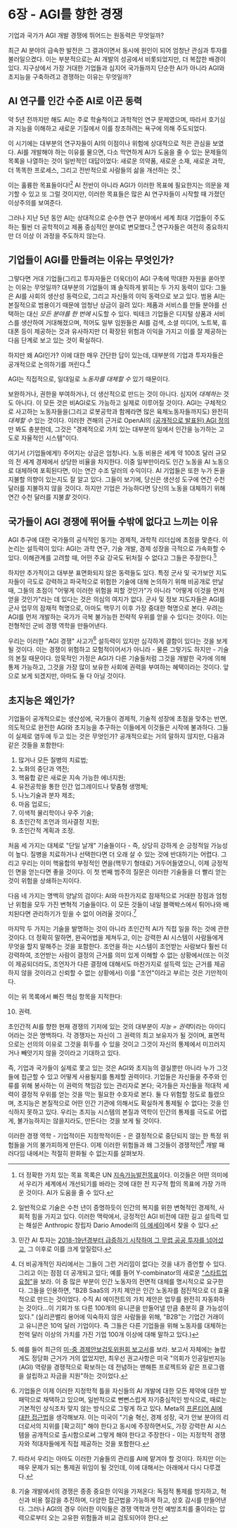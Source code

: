 # 6장 - AGI를 향한 경쟁

기업과 국가가 AGI 개발 경쟁에 뛰어드는 원동력은 무엇일까?

최근 AI 분야의 급속한 발전은 그 결과이면서 동시에 원인이 되어 엄청난 관심과 투자를 불러일으켰다. 이는 부분적으로는 AI 개발의 성공에서 비롯되었지만, 더 복잡한 배경이 있다. 지구상에서 가장 거대한 기업들과 심지어 국가들까지 단순한 AI가 아니라 AGI와 초지능을 구축하려고 경쟁하는 이유는 무엇일까?

## AI 연구를 인간 수준 AI로 이끈 동력

약 5년 전까지만 해도 AI는 주로 학술적이고 과학적인 연구 문제였으며, 따라서 호기심과 지능을 이해하고 새로운 기질에서 이를 창조하려는 욕구에 의해 주도되었다.

이 시기에는 대부분의 연구자들이 AI의 이점이나 위험에 상대적으로 적은 관심을 보였다. AI를 개발해야 하는 이유를 물으면, 다소 막연하게 AI가 도움을 줄 수 있는 문제들의 목록을 나열하는 것이 일반적인 대답이었다: 새로운 의약품, 새로운 소재, 새로운 과학, 더 똑똑한 프로세스, 그리고 전반적으로 사람들의 삶을 개선하는 것.[^1]

이는 훌륭한 목표들이다![^2] AI 전반이 아니라 AGI가 이러한 목표에 필요한지는 의문을 제기할 수 있고 또 그럴 것이지만, 이러한 목표들은 많은 AI 연구자들이 시작할 때 가졌던 이상주의를 보여준다.

그러나 지난 5년 동안 AI는 상대적으로 순수한 연구 분야에서 세계 최대 기업들이 주도하는 훨씬 더 공학적이고 제품 중심적인 분야로 변모했다.[^3] 연구자들은 여전히 중요하지만 더 이상 이 과정을 주도하지 않는다.

## 기업들이 AGI를 만들려는 이유는 무엇인가?

그렇다면 거대 기업들(그리고 투자자들은 더욱더)이 AGI 구축에 막대한 자원을 쏟아붓는 이유는 무엇일까? 대부분의 기업들이 꽤 솔직하게 밝히는 두 가지 동력이 있다: 그들은 AI를 사회의 생산성 동력으로, 그리고 자신들의 이익 동력으로 보고 있다. 범용 AI는 본질적으로 범용이기 때문에 엄청난 상금이 걸려 있다: 제품과 서비스를 만들 분야를 선택하는 대신 *모든 분야를 한 번에* 시도할 수 있다. 빅테크 기업들은 디지털 상품과 서비스를 생산하여 거대해졌으며, 적어도 일부 임원들은 AI를 검색, 소셜 미디어, 노트북, 휴대폰 등이 제공하는 것과 유사하지만 더 확장된 위험과 이익을 가지고 이를 잘 제공하는 다음 단계로 보고 있는 것이 확실하다.

하지만 왜 AGI인가? 이에 대한 매우 간단한 답이 있는데, 대부분의 기업과 투자자들은 공개적으로 논의하기를 꺼린다.[^4]

AGI는 직접적으로, 일대일로 *노동자를 대체할 수* 있기 때문이다.

보완하거나, 권한을 부여하거나, 더 생산적으로 만드는 것이 아니다. 심지어 *대체하는* 것도 아니다. 이 모든 것은 비AGI로도 가능하고 실제로 이루어질 것이다. AGI는 구체적으로 사고하는 노동자들을(그리고 로봇공학과 함께라면 많은 육체노동자들까지도) 완전히 *대체할 수* 있는 것이다. 이러한 견해의 근거로 OpenAI의 [(공개적으로 발표된) AGI 정의](https://openai.com/our-structure/)만 봐도 충분한데, 그것은 "경제적으로 가치 있는 대부분의 일에서 인간을 능가하는 고도로 자율적인 시스템"이다.

여기서 (기업들에게!) 주어지는 상금은 엄청나다. 노동 비용은 세계 약 100조 달러 규모의 전 세계 경제에서 상당한 비율을 차지한다. 이중 일부만이라도 인간 노동을 AI 노동으로 대체하여 포획된다면, 이는 연간 수조 달러의 수익이다. AI 기업들은 또한 누가 돈을 지불할 의향이 있는지도 잘 알고 있다. 그들이 보기에, 당신은 생산성 도구에 연간 수천 달러를 지불하지 않을 것이다. 하지만 기업은 가능하다면 당신의 노동을 대체하기 위해 연간 수천 달러를 지불*할* 것이다.

## 국가들이 AGI 경쟁에 뛰어들 수밖에 없다고 느끼는 이유

AGI 추구에 대한 국가들의 공식적인 동기는 경제적, 과학적 리더십에 초점을 맞춘다. 이 논리는 설득력이 있다: AGI는 과학 연구, 기술 개발, 경제 성장을 극적으로 가속화할 수 있다. 이해관계를 고려할 때, 어떤 주요 강국도 뒤처질 수 없다고 그들은 주장한다.[^5]

하지만 추가적이고 대부분 표면화되지 않은 동력들도 있다. 특정 군사 및 국가보안 지도자들이 극도로 강력하고 파국적으로 위험한 기술에 대해 논의하기 위해 비공개로 만날 때, 그들의 초점이 "어떻게 이러한 위험을 피할 것인가"가 아니라 "어떻게 이것을 먼저 얻을 것인가"라는 데 있다는 것은 의심의 여지가 없다. 군사 및 정보 지도자들은 AGI를 군사 업무의 잠재적 혁명으로, 아마도 핵무기 이후 가장 중대한 혁명으로 본다. 우려는 AGI를 먼저 개발하는 국가가 극복 불가능한 전략적 우위를 얻을 수 있다는 것이다. 이는 전형적인 군비 경쟁 역학을 만들어낸다.

우리는 이러한 "AGI 경쟁" 사고가[^6] 설득력이 있지만 심각하게 결함이 있다는 것을 보게 될 것이다. 이는 경쟁이 위험하고 모험적이어서가 아니라 - 물론 그렇기도 하지만 - 기술의 본질 때문이다. 암묵적인 가정은 AGI가 다른 기술들처럼 그것을 개발한 국가에 의해 통제 가능하고, 그것을 가장 많이 보유한 사회에 권력을 부여하는 혜택이라는 것이다. 앞으로 보게 되겠지만, 아마도 둘 다 아닐 것이다.

## 초지능은 왜인가?

기업들이 공개적으로는 생산성에, 국가들이 경제적, 기술적 성장에 초점을 맞추는 반면, 의도적으로 완전한 AGI와 초지능을 추구하는 이들에게 이것들은 시작에 불과하다. 그들이 실제로 염두에 두고 있는 것은 무엇인가? 공개적으로는 거의 말하지 않지만, 다음과 같은 것들을 포함한다:

1. 많거나 모든 질병의 치료법;
2. 노화의 중단과 역전;
3. 핵융합 같은 새로운 지속 가능한 에너지원;
4. 유전공학을 통한 인간 업그레이드나 맞춤형 생명체;
5. 나노기술과 분자 제조;
6. 마음 업로드;
7. 이색적 물리학이나 우주 기술;
8. 초인간적 조언과 의사결정 지원;
9. 초인간적 계획과 조정.

처음 세 가지는 대체로 "단일 날개" 기술들이다 - 즉, 상당히 강하게 순 긍정적일 가능성이 높다. 질병을 치료하거나 선택한다면 더 오래 살 수 있는 것에 반대하기는 어렵다. 그리고 우리는 이미 핵융합의 부정적인 면을(핵무기 형태로) 거두어들였으니, 이제 긍정적인 면을 얻는다면 좋을 것이다. 이 첫 번째 범주의 질문은 이러한 기술들을 더 빨리 얻는 것이 위험을 상쇄하는지이다.

다음 네 가지는 명백히 양날의 검이다: AI와 마찬가지로 잠재적으로 거대한 장점과 엄청난 위험을 모두 가진 변혁적 기술들이다. 이 모든 것들이 내일 블랙박스에서 튀어나와 배치된다면 관리하기가 믿을 수 없이 어려울 것이다.[^7]

마지막 두 가지는 기술을 발명하는 것이 아니라 초인간적 AI가 직접 일을 하는 것에 관한 것이다. 더 정확히 말하면, 완곡어법을 제쳐두고, 이는 강력한 AI 시스템이 사람들에게 무엇을 할지 말해주는 것을 포함한다. 조언을 하는 시스템이 조언받는 사람보다 훨씬 더 강력하여, 조언받는 사람이 결정의 근거를 의미 있게 이해할 수 없는 상황에서(또는 이것이 제공되더라도, 조언자가 다른 결정에 대해서도 마찬가지로 설득력 있는 근거를 제공하지 않을 것이라고 신뢰할 수 없는 상황에서) 이를 "조언"이라고 부르는 것은 기만적이다.

이는 위 목록에서 빠진 핵심 항목을 지적한다:

10. 권력.

초인간적 AI를 향한 현재 경쟁의 기저에 있는 것의 대부분이 *지능 = 권력*이라는 아이디어라는 것은 명백하다. 각 경쟁자는 자신이 그 권력의 최고 보유자가 될 것이며, 표면적으로는 선의의 이유로 그것을 휘두를 수 있을 것이고 그것이 자신의 통제에서 미끄러지거나 빼앗기지 않을 것이라고 기대하고 있다.

즉, 기업과 국가들이 실제로 쫓고 있는 것은 AGI와 초지능의 결실뿐만 아니라 누가 그것들에 접근할 수 있고 어떻게 사용될지를 통제할 권력이다. 기업들은 자신들을 주주와 인류를 위해 봉사하는 이 권력의 책임감 있는 관리자로 본다; 국가들은 자신들을 적대적 세력이 결정적 우위를 얻는 것을 막는 필요한 수호자로 본다. 둘 다 위험할 정도로 틀렸으며, 초지능은 본질적으로 어떤 인간 기관에 의해서도 확실하게 통제될 수 없다는 것을 인식하지 못하고 있다. 우리는 초지능 시스템의 본질과 역학이 인간의 통제를 극도로 어렵게, 불가능하지는 않을지라도, 만든다는 것을 보게 될 것이다.

이러한 경쟁 역학 - 기업적이든 지정학적이든 - 은 결정적으로 중단되지 않는 한 특정 위험들을 거의 불가피하게 만든다. 이제 이러한 위험들과 왜 그것들이 경쟁적인[^8] 개발 패러다임 내에서는 적절히 완화될 수 없는지를 살펴보자.


[^1]: 더 정확한 가치 있는 목표 목록은 UN [지속가능발전목표](https://sdgs.un.org/goals)이다. 이것들은 어떤 의미에서 우리가 세계에서 개선되기를 바라는 것에 대한 전 지구적 합의 목표에 가장 가까운 것이다. AI가 도움을 줄 수 있다.

[^2]: 일반적으로 기술은 수천 년이 증명하듯이 인간의 복지를 위한 변혁적인 경제적, 사회적 힘을 가지고 있다. 이러한 맥락에서, 긍정적인 AGI 비전에 대한 길고 설득력 있는 해설은 Anthropic 창립자 Dario Amodei의 [이 에세이](https://darioamodei.com/machines-of-loving-grace)에서 찾을 수 있다.

[^3]: 민간 AI 투자는 [2018-19년경부터 급증하기 시작하여 그 무렵 공공 투자를 넘어섰고](https://cset.georgetown.edu/publication/tracking-ai-investment/), 그 이후로 이를 크게 앞질렀다.

[^4]: 더 비공개적인 자리에서는 그들이 그런 거리낌이 없다는 것을 내가 증언할 수 있다. 그리고 이는 점점 더 공개되고 있다; 예를 들어 Y-combinator의 새로운 ["스타트업 요청"](https://www.ycombinator.com/rfs)을 보라. 이 중 많은 부분이 인간 노동자의 전면적 대체를 명시적으로 요구한다. 그들을 인용하면, "B2B SaaS의 가치 제안은 인간 노동자를 점진적으로 더 효율적으로 만드는 것이었다. 수직 AI 에이전트의 가치 제안은 업무를 완전히 자동화하는 것이다...이 기회가 또 다른 100개의 유니콘을 만들어낼 만큼 충분히 클 가능성이 있다." (실리콘밸리 용어에 익숙하지 않은 사람들을 위해, "B2B"는 기업간 거래이고 유니콘은 10억 달러 기업이다. 즉 그들은 다른 기업들을 위해 노동자를 대체하는 천억 달러 이상의 가치를 가진 기업 100개 이상에 대해 말하고 있다.)

[^5]: 예를 들어 최근의 [미-중 경제안보검토위원회 보고서](https://www.uscc.gov/sites/default/files/2024-11/2024_Executive_Summary.pdf)를 보라. 보고서 자체에는 놀랍게도 정당화 근거가 거의 없었지만, 최우선 권고사항은 미국 "의회가 인공일반지능(AGI) 역량을 경쟁적으로 확보하는 데 전념하는 맨해튼 프로젝트와 같은 프로그램을 설립하고 자금을 지원"하는 것이었다.

[^6]: 기업들은 이제 이러한 지정학적 틀을 자신들의 AI 개발에 대한 모든 제약에 대한 방패막으로 채택하고 있으며, 일반적으로 뻔뻔스럽게 자기중심적인 방식으로, 때로는 기본적인 상식조차 맞지 않는 방식으로 그렇게 하고 있다. Meta의 [프론티어 AI에 대한 접근법](https://about.fb.com/news/2025/02/meta-approach-frontier-ai/)을 생각해보자. 이는 미국이 "기술 혁신, 경제 성장, 국가 안보 분야의 리더로서의 지위를 \[확고히\]" 해야 한다고 동시에 주장하면서도, 가장 강력한 AI 시스템을 공개적으로 출시함으로써 그렇게 해야 한다고 주장한다 - 이는 지정학적 경쟁자와 적대자들에게 직접 제공하는 것을 포함한다.

[^7]: 따라서 우리는 아마도 이러한 기술들의 관리를 AI에 맡겨야 할 것이다. 하지만 이는 매우 문제가 되는 통제권 위임이 될 것인데, 이에 대해서는 아래에서 다시 다루겠다.

[^8]: 기술 개발에서의 경쟁은 종종 중요한 이익을 가져온다: 독점적 통제를 방지하고, 혁신과 비용 절감을 추진하며, 다양한 접근법을 가능하게 하고, 상호 감시를 만들어낸다. 그러나 AGI의 경우 이러한 이익들은 경쟁 역학과 안전 예방조치를 줄이라는 압력으로부터 오는 고유한 위험들과 비교 검토되어야 한다.